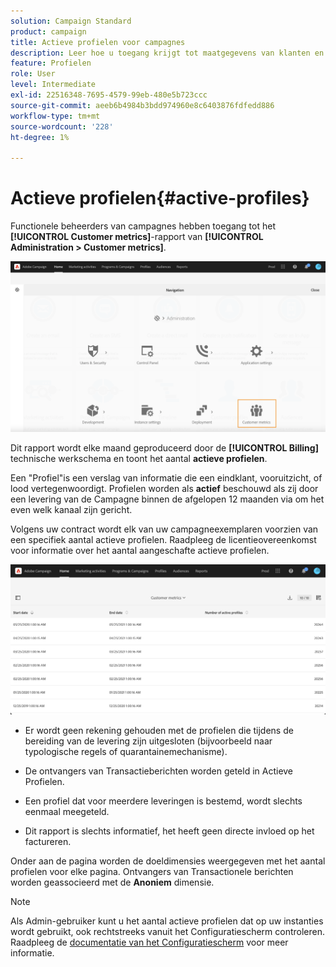 ```yaml
---
solution: Campaign Standard
product: campaign
title: Actieve profielen voor campagnes
description: Leer hoe u toegang krijgt tot maatgegevens van klanten en actieve profielen
feature: Profielen
role: User
level: Intermediate
exl-id: 22516348-7695-4579-99eb-480e5b723ccc
source-git-commit: aeeb6b4984b3bdd974960e8c6403876fdfedd886
workflow-type: tm+mt
source-wordcount: '228'
ht-degree: 1%

---
```


# Actieve profielen{#active-profiles}

Functionele beheerders van campagnes hebben toegang tot het **[!UICONTROL Customer metrics]**-rapport van **[!UICONTROL Administration > Customer metrics]**.

![](assets/audience_customer_metrics.png)

Dit rapport wordt elke maand geproduceerd door de **[!UICONTROL Billing]** technische werkschema en toont het aantal **actieve profielen**.

Een &quot;Profiel&quot;is een verslag van informatie die een eindklant, vooruitzicht, of lood vertegenwoordigt. Profielen worden als **actief** beschouwd als zij door een levering van de Campagne binnen de afgelopen 12 maanden via om het even welk kanaal zijn gericht.

Volgens uw contract wordt elk van uw campagneexemplaren voorzien van een specifiek aantal actieve profielen. Raadpleeg de licentieovereenkomst voor informatie over het aantal aangeschafte actieve profielen.

![](assets/audience_active_profiles_list.png)



* Er wordt geen rekening gehouden met de profielen die tijdens de bereiding van de levering zijn uitgesloten (bijvoorbeeld naar typologische regels of quarantainemechanisme).

* De ontvangers van Transactieberichten worden geteld in Actieve Profielen.

* Een profiel dat voor meerdere leveringen is bestemd, wordt slechts eenmaal meegeteld.

* Dit rapport is slechts informatief, het heeft geen directe invloed op het factureren.

Onder aan de pagina worden de doeldimensies weergegeven met het aantal profielen voor elke pagina. Ontvangers van Transactionele berichten worden geassocieerd met de **Anoniem** dimensie.

>[!NOTE]
>
>Als Admin-gebruiker kunt u het aantal actieve profielen dat op uw instanties wordt gebruikt, ook rechtstreeks vanuit het Configuratiescherm controleren. Raadpleeg de [documentatie van het Configuratiescherm](https://experienceleague.adobe.com/docs/control-panel/using/performance-monitoring/active-profiles-monitoring.html) voor meer informatie.


